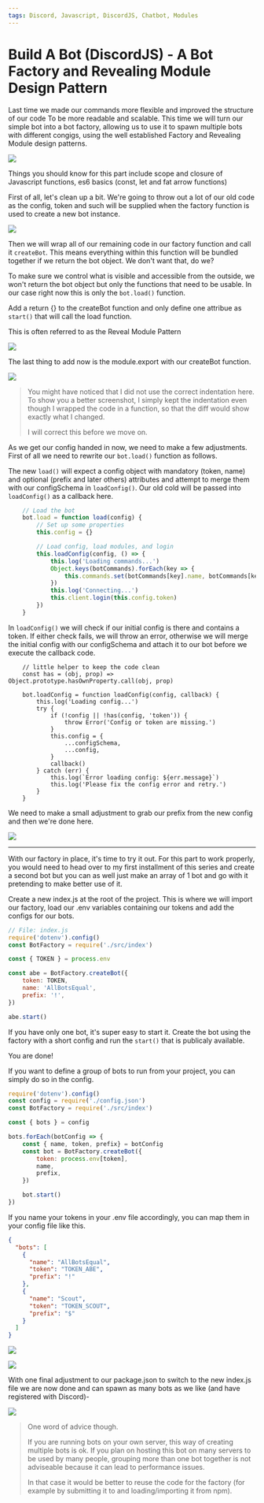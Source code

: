 ```yaml
---
tags: Discord, Javascript, DiscordJS, Chatbot, Modules
---
```

<!--
	title: "Build A Bot (DiscordJS) - A Bot Factory and Revealing Module Design Pattern"
	description: "This time we will turn our simple bot into a bot factory, allowing us to use it to spawn multiple bots with different congigs, using the well established Factory and Revealing Module design patterns."
	author: "Konrad Abe (AllBitsEqual)"
	published_at: 2021-02-8 08:00:00
	header_image: "https://i.imgur.com/BebCIWs.jpg"
	categories: "javascript discord discordjs bot chatbot series"
	canonical_url: ""
	series: "Build A Bot (DiscordJS)"
	language: en
-->
# Build A Bot (DiscordJS) - A Bot Factory and Revealing Module Design Pattern

Last time we made our commands more flexible and improved the structure of our code To be more readable and scalable. This time we will turn our simple bot into a bot factory, allowing us to use it to spawn multiple bots with different congigs, using the well established Factory and Revealing Module design patterns.

![](https://i.imgur.com/BebCIWs.jpg)

Things you should know for this part include scope and closure of Javascript functions, es6 basics (const, let and fat arrow functions) 



First of all, let's clean up a bit. We're going to throw out a lot of our old code as the config, token and such will be supplied when the factory function is used to create a new bot instance.

![](https://i.imgur.com/XWzULX6.png)

Then we will wrap all of our remaining code in our factory function and call it `createBot`. This means everything within this function will be bundled together if we return the bot object. We don't want that, do we? 

To make sure we control what is visible and accessible from the outside, we won't return the bot object but only the functions that need to be usable. In our case right now this is only the `bot.load()` function.

Add a return {} to the createBot function and only define one attribue as `start()` that will call the load function.

This is often referred to as the Reveal Module Pattern

![](https://i.imgur.com/fHXD7DH.png)

The last thing to add now is the module.export with our createBot function.

![](https://i.imgur.com/auieR0W.png)

> You might have noticed that I did not use the correct indentation here. To show you a better screenshot, I simply kept the indentation even though I wrapped the code in a function, so that the diff would show exactly what I changed.
>
> I will correct this before we move on.


As we get our config handed in now, we need to make a few adjustments. First of all we need to rewrite our `bot.load()` function as follows.

The new `load()` will expect a config object with mandatory (token, name) and optional (prefix and later others) attributes and attempt to merge them with our configSchema in `loadConfig()`. Our old cold will be passed into `loadConfig()` as a callback here.

```javascript
    // Load the bot
    bot.load = function load(config) {
        // Set up some properties
        this.config = {}

        // Load config, load modules, and login
        this.loadConfig(config, () => {
            this.log('Loading commands...')
            Object.keys(botCommands).forEach(key => {
                this.commands.set(botCommands[key].name, botCommands[key])
            })
            this.log('Connecting...')
            this.client.login(this.config.token)
        })
    }
```

In `loadConfig()` we will check if our initial config is there and contains a token. If either check fails, we will throw an error, otherwise we will merge the initial config with our configSchema and attach it to our bot before we execute the callback code.

```javascript=
    // little helper to keep the code clean
    const has = (obj, prop) => Object.prototype.hasOwnProperty.call(obj, prop)

    bot.loadConfig = function loadConfig(config, callback) {
        this.log('Loading config...')
        try {
            if (!config || !has(config, 'token')) {
                throw Error('Config or token are missing.')
            }
            this.config = {
                ...configSchema,
                ...config,
            }
            callback()
        } catch (err) {
            this.log(`Error loading config: ${err.message}`)
            this.log('Please fix the config error and retry.')
        }
    }
```

We need to make a small adjustment to grab our prefix from the new config and then we're done here.

![](https://i.imgur.com/WvEzArX.png)

---

With our factory in place, it's time to try it out. For this part to work properly, you would need to head over to my first installment of this series and create a second bot but you can as well just make an array of 1 bot and go with it pretending to make better use of it.

Create a new index.js at the root of the project. This is where we will import our factory, load our .env variables containing our tokens and add the configs for our bots.

```javascript
// File: index.js
require('dotenv').config()
const BotFactory = require('./src/index')

const { TOKEN } = process.env

const abe = BotFactory.createBot({
    token: TOKEN,
    name: 'AllBotsEqual',
    prefix: '!',
})

abe.start()

```

If you have only one bot, it's super easy to start it. Create the bot using the factory with a short config and run the `start()` that is publicaly available.

You are done!

If you want to define a group of bots to run from your project, you can simply do so in the config.


```javascript
require('dotenv').config()
const config = require('./config.json')
const BotFactory = require('./src/index')

const { bots } = config

bots.forEach(botConfig => {
    const { name, token, prefix} = botConfig
    const bot = BotFactory.createBot({
        token: process.env[token],
        name,
        prefix,
    })

    bot.start()
})
```

If you name your tokens in your .env file accordingly, you can map them in your config file like this.

```json
{
  "bots": [
    {
      "name": "AllBotsEqual",
      "token": "TOKEN_ABE",
      "prefix": "!"
    },
    {
      "name": "Scout",
      "token": "TOKEN_SCOUT",
      "prefix": "$"
    }
  ]
}
```

![](https://i.imgur.com/X0Vpu42.png)

![](https://i.imgur.com/exOjx8Y.png)


With one final adjustment to our package.json to switch to the new index.js file we are now done and can spawn as many bots as we like (and have registered with Discord)-

![](https://i.imgur.com/hc5VQHz.png)

> One word of advice though. 
> 
> If you are running bots on your own server, this way of creating multiple bots is ok. If you plan on hosting this bot on many servers to be used by many people, grouping more than one bot together is not adviseable because it can lead to performance issues. 
> 
> In that case it would be better to reuse the code for the factory (for example by submitting it to and loading/importing it from npm).

